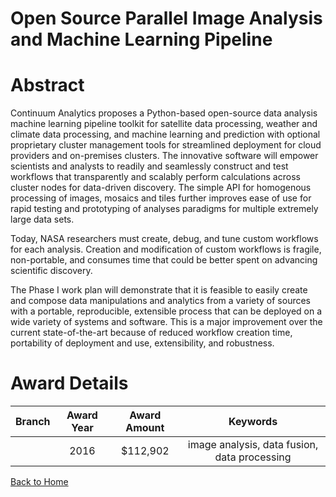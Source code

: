 
Open Source Parallel Image Analysis and Machine Learning Pipeline
=================================================================

# Abstract


Continuum Analytics proposes a Python-based open-source data analysis machine learning pipeline toolkit for satellite data processing, weather and climate data processing, and machine learning and prediction with optional proprietary cluster management tools for streamlined deployment for cloud providers and on-premises clusters. The innovative software will empower scientists and analysts to readily and seamlessly construct and test workflows that transparently and scalably perform calculations across cluster nodes for data-driven discovery. The simple API for homogenous processing of images, mosaics and tiles further improves ease of use for rapid testing and prototyping of analyses paradigms for multiple extremely large data sets.   
 
Today, NASA researchers must create, debug, and tune custom workflows for each analysis. Creation and modification of custom workflows is fragile, non-portable, and consumes time that could be better spent on advancing scientific discovery.
 
The Phase I work plan will demonstrate that it is feasible to easily create and compose data manipulations and analytics from a variety of sources with a portable, reproducible, extensible process that can be deployed on a wide variety of systems and software. This is a major improvement over the current state-of-the-art because of reduced workflow creation time, portability of deployment and use, extensibility, and robustness.  

# Award Details

|Branch|Award Year|Award Amount|Keywords|
| :---: | :---: | :---: | :---: |
||2016|$112,902|image analysis, data fusion, data processing|
  
  


[Back to Home](https://github.com/chrischow/dod_sbir_awards/JT/#235)